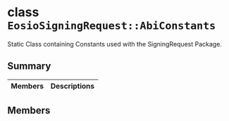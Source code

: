 # class `EosioSigningRequest::AbiConstants` 

Static Class containing Constants used with the SigningRequest Package.

## Summary

 Members                                | Descriptions                                
----------------------------------------|---------------------------------------------

## Members

